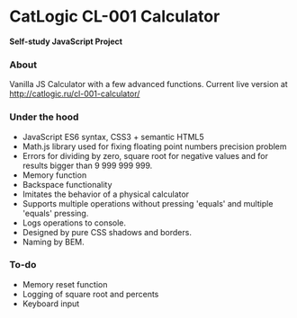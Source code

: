 # CatLogic CL-001 Calculator
**Self-study JavaScript Project**

### About

Vanilla JS Calculator with a few advanced functions.
Current live version at http://catlogic.ru/cl-001-calculator/

### Under the hood

* JavaScript ES6 syntax, CSS3 + semantic HTML5
* Math.js library used for fixing floating point numbers precision problem
* Errors for dividing by zero, square root for negative values and for results bigger than 9 999 999 999.
* Memory function
* Backspace functionality
* Imitates the behavior of a physical calculator
* Supports multiple operations without pressing 'equals' and multiple 'equals' pressing.
* Logs operations to console.
* Designed by pure CSS shadows and borders.
* Naming by BEM.

### To-do

* Memory reset function
* Logging of square root and percents
* Keyboard input
